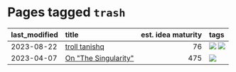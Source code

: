 # Pages tagged `trash`

|last_modified|title|est. idea maturity|tags
|:---|:---|---:|:---|
|2023-08-22|[troll tanishq](../troll_tanishq.md)|76|[![](https://img.shields.io/badge/tag-eleuther-2b1224)](../tags/eleuther.md) [![](https://img.shields.io/badge/tag-trash-36f98)](../tags/trash.md)|
|2023-04-07|[On "The Singularity"](../alternative-perspective-on-the-singularity.md)|475|[![](https://img.shields.io/badge/tag-trash-36f98)](../tags/trash.md)|